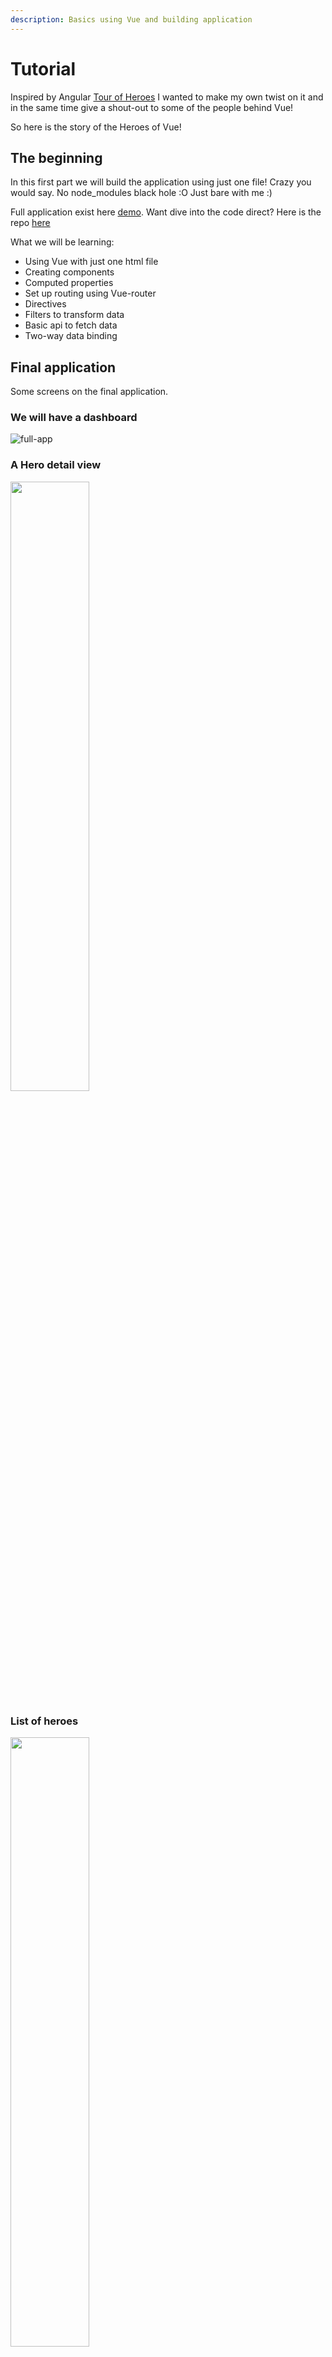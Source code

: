 ```yaml
---
description: Basics using Vue and building application
---
```


# Tutorial

Inspired by Angular [Tour of Heroes](https://angular.io/tutorial#tutorial-tour-of-heroes) I wanted to make my own twist on it and in the same time give a shout-out to some of the people behind Vue!

So here is the story of the Heroes of Vue!

## The beginning

In this first part we will build the application using just one file!
Crazy you would say. No node_modules black hole :O Just bare with me :)

Full application exist here [demo](/tutorial-parts/full-app.html).
Want dive into the code direct? Here is the repo [here](https://github.com/lindgr3n/heroes-of-vue)

What we will be learning:

* Using Vue with just one html file
* Creating components
* Computed properties
* Set up routing using Vue-router
* Directives
* Filters to transform data
* Basic api to fetch data
* Two-way data binding

## Final application

Some screens on the final application.

### We will have a dashboard

![full-app](./full-app.png)

### A Hero detail view

<img src="./hero-view.png" width="50%" height="auto">

### List of heroes

<img src="./heroes-list.png" width="50%" height="auto">

## Chapter one - Setup

Lets start with creating a single html file. Then we go `npm install` you say?
Nope, no need! As I said lets just use one html file for the full application :)

Lets create our start file.

```bash
mkdir heroes-of-vue
touch heroes-of-vue/index.html
```

Next we create a standard html template and we include Vue using a CDN link.
Starter file is based on [getting started](https://vuejs.org/v2/guide/#Getting-Started)

The Vue guide is excellent to explain how things work.
Open your file in the browser. You should see "Hello heroes".

First part in [part1](https://heroes-of-vue.netlify.com/tutorial-parts/part1.html)

## Chapter two - components

When talking about frontend today you will have a hard time not read about components. Components is the frontends lego bricks to build applications.
So how do we create a component in Vue?

### Creating our First component

Take a quick look at [Component basics](https://vuejs.org/v2/guide/components.html) to get a basic understanding about it.
Then get back and follow along!

Lets make a hero editor component to display information about our heroes!

```js
const HeroDetail = Vue.component('vue-hero-detail', {
        data() {
          return {
            hero: {
                id: 1,
                name: 'Evan You'
            }
          }
        },
        template: `
                  <div>
                    <h2>{{hero.name}} Details</h2>
                    <div><span>id: </span>{{hero.id}}</div>
                  </div>`
      });
```

Here we register our component using `Vue.component` with the tag name `vue-hero-detail` so we later can use it in our application.

Important to remember that global registration of components need to be done before the Vue instance is made.

### Data

[`Data`](https://vuejs.org/v2/guide/instance.html#Data-and-Methods) is where we declare properties used in the component. This properties become reactive. So if a properties changes it will trigger a re-render.

### Template

[template](https://vuejs.org/v2/guide/syntax.html) is where we declare how the component should look.

Look at [part2](https://heroes-of-vue.netlify.com/tutorial-parts/part2.html) to see it in action.

### Filters to transform data

Would it not look better to show the hero name in uppercase? Could just do `hero.name.toUpperCase()` in the template or in the data object. But then we get some special logic and no possibility to reuse the logic. Also what if we don't want our name to be upperCase?

Instead we can take use of Vues [Filter system](https://vuejs.org/v2/guide/filters.html).

Here we can define a filter on our component.

```js
filters: {
    uppercase: function(value) {
        return value.toUpperCase()
    }
},
```

Then we can update our template to use

```html
<h2>{{hero.name | uppercase}} Details</h2>
```

Look at [part3](https://heroes-of-vue.netlify.com/tutorial-parts/part3.html) to see it in action.

Here we could chain if we like multiple filter together

```js
message | filterA | filterB
```

We also have the ability to register a global filter so we don't need to set it up on the component.

```js
Vue.filter('uppercase', function (value) {
  if (!value) return ''
  return value.toUpperCase()
})
```

## Chapter three - Bindings

Just showing the data is a good start. But to show some data we also need a way to add and edit the data.
First thing that comes in mind is to place a input box and add a event listener on change and save the value for each value entered. This would work just fine. But Vue have a ace up its sleeve. [Two-way data binding!](https://vuejs.org/v2/guide/forms.html)

### Two-way data binding

What is two-way data binding? It's a way to "connect" a value with e.g a input form. Here we make use of Vues v-model.

Lets add a input and hook on v-model

```html
<input v-model="hero.name" placeholder="name"/>
```

Now when we type in our textbox the `hero.name` will automatically update thanks to the v-model!

To know the "magic" behind `v-model` we can do the following

```html
<input
  v-bind:value="hero.name"
  v-on:input="hero.name = $event.target.value"
>
```

This is the same thing as v-model does in the background. So just for exercise lets add a second input without v-model

```html
<input v-model="hero.name" placeholder="name"/>
<input v-bind:value="hero.name" v-on:input="hero.name = $event.target.value" placeholder="name"/>
```

Now you can type in either of the input boxes and the name will update on all tree places! Amazing!

See it in action in [part4](https://heroes-of-vue.netlify.com/tutorial-parts/part4.html)

## Chapter four - Vue magic

One thing that "scares" people that start checking out Vue is the strange element attributes that starts with `v-`. Did you notice it in our hero component? This is nothing to be afraid of and i will try and explain the :fire:power:fire: behind it!

### Vue directives

The thing you seen `v-` is called [directives](https://vuejs.org/v2/guide/syntax.html#Directives). And they have special meaning in Vue. If you are coming from Angular you know it as `ng-`.

Take a quick look at the Vue [directives documentation](https://vuejs.org/v2/guide/syntax.html#Directives) and get back here. Ill wait :)

So lets take it from the beginning. If we go back to the `Two-way data binding` we used something called `v-model` to bind our value to be reactive. In the extra exercise we used `v-bind` to reactively update the html value.

We will get into this more so don't worry if it feels "strange". Personally this was a bit strange for me at first. Now that i have used it for a while it feels "natural".

### Community of Heroes

Vue have the super hero Evan but Vue exist of a community of heroes! So lets add more heroes in [part5](https://heroes-of-vue.netlify.com/tutorial-parts/part5.html)!

First we add a list of heroes that we got from the [Vue team](https://vuejs.org/v2/guide/team.html).

```js
let heroes = [
    { id: 11, name: 'Evan You' },
    { id: 12, name: 'Kazupon' },
    { id: 13, name: 'Guillaume Chau' },
    { id: 14, name: 'Sodatea' },
    { id: 15, name: 'Damian Dulisz' },
    { id: 16, name: 'Katashin' },
    { id: 17, name: 'Eduardo' },
    { id: 18, name: 'Sarah Drasner' },
    { id: 19, name: 'Jinjiang' },
    { id: 20, name: 'Rahul Kadyan' },
    { id: 21, name: 'Pine Wu' },
    { id: 22, name: 'Darek G Wędrychowski' },
    { id: 23, name: 'Michał Sajnóg' },
    { id: 24, name: 'Chris Fritz' },
    { id: 25, name: 'Phan An' },
    { id: 26, name: 'ULIVZ' },
    { id: 27, name: 'Linusborg' },
    { id: 28, name: 'GU Yiling' },
    { id: 29, name: 'Edd Yerburgh' },
    { id: 30, name: 'Pine' }
]
```

Then we can create a new component to show our great heroes!

Lets crate a new component like before named `vue-heroes` that will use our list of heroes.

```js
const Heroes = Vue.component('vue-heroes', {
    data: function () {
        return {
            heroes: heroes
        }
    },

    template: `
            <div>
                <h2>My Heroes</h2>
                <ul class="heroes">
                <div v-for="(hero, index) in heroes" :key="index" >
                    <li>
                        <span class="badge">{{hero.id}}</span> {{hero.name}}
                    </li>
                </div>
                </ul>
            </div>`
});
```

> Hold your horses! Now i see that strange `v-` thing again on my element! `v-for`, `v-model` and `v-bind` What is it? Also i found a typo in `:key="index"`. There should not be a `:` there!

Don't worry all is good. Thats how it looks! As pointed out in [TODO:directives](#directives) this is a main point in Vue language.

#### v-for

[v-for](https://vuejs.org/v2/guide/list.html#Mapping-an-Array-to-Elements-with-v-for) is used for looping over elements.

In our heroes component we use it as following:

```html
<div v-for="(hero, index) in heroes" :key="index" >
    <li>
        <span class="badge">{{hero.id}}</span> {{hero.name}}
    </li>
</div>
```

Here we use our array of `heroes` and for each hero we will crate a div with the content. Because our array exist of objects we can access its properties on the defined variable `hero`.

Are you coming from react-land you would do something like this

```js
return (<ul>{
heroes.map((hero, index) =>
    <div key={index}>
        <li>
            <span class="badge">{hero.id}</span> {hero.name}
        </li>
    </div>)
}</ul>)
```

#### v-model

[v-model](https://vuejs.org/v2/guide/components.html#Using-v-model-on-Components) we have already covered in [TODO:Two-way-databinding](#two-way-databinding)

#### v-bind

[v-bind](https://vuejs.org/v2/guide/syntax.html#Arguments) is a way to reactively update the html attribute when the value change.

In our heroes component you notice it in `:key="index"` here we set the key attribute according to the index value. Would we remove the binding we would render `key="index"`instead of `key="0"`

Here you also have the "typo" ;) It's called a shorthand. Will get into that in the next chapter.

## Chapter five - Less is more

Typing all this `v-bind`, `v-on` can be tiring. So shorthands to the rescue!

### Shorthands

[shorthand](https://vuejs.org/v2/guide/syntax.html#Shorthands) to save some typing :)

`v-bind:key` is the same as `:key` as explained above. We also have `v-on:click` that works the same as `@click`!

From the Vue documentation

```html
<!-- full syntax -->
<a v-bind:href="url"> ... </a>

<!-- shorthand -->
<a :href="url"> ... </a>

<!-- shorthand with dynamic argument (2.6.0+) -->
<a :[key]="url"> ... </a>
v-on Shorthand
```

```html
<!-- full syntax -->
<a v-on:click="doSomething"> ... </a>

<!-- shorthand -->
<a @click="doSomething"> ... </a>

<!-- shorthand with dynamic argument (2.6.0+) -->
<a @[event]="doSomething"> ... </a>
```

### Modifiers

Another great thing that we can use is something called [modifiers](https://vuejs.org/v2/guide/events.html#Event-Modifiers)

Recognize this? (From the react [docs](https://reactjs.org/docs/handling-events.html))

```js
function ActionLink() {
  function handleClick(e) {
    e.preventDefault();
    console.log('The link was clicked.');
  }

  return (
    <a href="#" onClick={handleClick}>
      Click me
    </a>
  );
}
```

Would we do the same in Vue it would look like this

```js
Vue.createComponent('action-link', {
    template: `
        <a href="#" @click.prevent="handleClick">
            Click me
        </a>
    `,
    methods: {
        handleClick(event) {
            console.log('The link was clicked.');
        },
    },
})
```

Notice we don't need to handle the `event.preventDefault()` inside our method when we use our `.prevent` modifier :+1:

Checkout the [modifiers](https://vuejs.org/v2/guide/events.html#Event-Modifiers) documentation about more modifiers for both events and key modifiers.

## Chapter six - Let the fun begin

Now that we have the ability to edit our hero and show some more heroes. Lets make some styling to it. Before we start to interact with the application.

### Set up basic style

We will use the `<style>` tag in our html header to append styling to our application. See the result in [part5](https://heroes-of-vue.netlify.com/tutorial-parts/part5.html)

Here i will borrow the same style as used in Angular's "Tour of heroes". Think they did a good job!

In the next version where we will be using `Vue-cli` we will introduce [TailwindCSS](https://tailwindcss.com/) a css framework or rather a css utility library to make more of our own style.

### Selection of our heroes

How fun is it to have a list but we cant do anything with it? Lets add the ability to select our heroes in [part6](https://heroes-of-vue.netlify.com/tutorial-parts/part6.html)!

Lets start by adding a click listener on our list using `@click` (Remember from earlier thats the same as `v-on:click`). To know where we are clicking we get use of the style we added in last part.

So here we use a new value `selectedHero` that we set using our method `onSelect` that will add/remove our selected class.

```html
<ul class="heroes">
    <div v-for="(hero, index) in heroes" :key="index" >
        <li @click="onSelect(hero)" :class="{selected: hero.id === selectedHero.id}" >
            <span class="badge">{{hero.id}}</span> {{hero.name}}
        </li>
    </div>
</ul>
```

So what can we do now? Lets update our detail view with the selected component!

### Show hero details

Currently we have a hard coded hero in our details component. To make it dynamic we need to use something called [props](https://vuejs.org/v2/guide/components-props.html). Take a quick look in the documentation!

In short its how we can pass in our selected hero into our detail component to use.

```js
 props: {
    hero: {
        type: Object,
        default: () => { }
    }
},
data() {
    return {

    }
},
```

Doing this you will notice that our uppercase filter will get broken because value will be undefined.  So we can fix this with a minor check.

```js
uppercase: function (value) {
    if (!value) return '';
    return value.toUpperCase()
}
```

So to make use of the selected component we move our detail component inside our heroes component.

```html
<vue-hero-detail :hero="selectedHero"></vue-hero-detail>
<h2>My Heroes</h2>
```

You will also notice when we select a hero and edit its name we get updates in our list!

### Chapter seven - Vue plugins

Angular talks about something called services. In Vue a good way to do something similar would be to use a [Vue plugin](https://vuejs.org/v2/guide/plugins.html).

So lets build something like that in [part7](https://heroes-of-vue.netlify.com/tutorial-parts/part7.html)!

### Message service

The Angular tutorial adds something called message service used to log what is happening in the application. To make something similar in Vue we can make use of the Vue prototype. And include it in our Vue plugin that contains our api requests also :).

Our message service is just list of messages and two methods to add and clear our messages.

```js
const messageService = new Vue({
    data: function () {
        return {
            messages: [],
        }
    },
    methods: {
        add: function (message) {
            this.messages.push(message)
        },
        clear: function () {
            this.messages = [];
        }
    },
})
```

Here we make a new instance of Vue to make use of Vues reactiveness. So when we call our methods our messages will trigger a re-render.

### Vue plugin

To start creating our plugin we start by crating a empty object. The main thing our plugin needs is a install method. So we can install it using `Vue.use`

```js
const HeroesApi = {};
HeroesApi.install = function (Vue, options) {
  console.log('Plugin installed!)
}

Vue.use(HeroesApi)
```

This is our basic plugin. Running this will print 'Plugin installed!' in the console. In [part8](https://heroes-of-vue.netlify.com/tutorial-parts/part8.html) we will add our api and include our messageService.

## Chapter eight - API

Currently we have a global list of heroes. This works but what if we want to get a updated list? Best way would be to have some kind of api to get our heroes at startup.

### Heroes Api

Our api will consist of five different methods. This methods we store in a parameter `api`. By adding this in our plugin we can expose it by adding it to the prototype chain. That is `Vue.prototype.$heroesApi = api;`

```js
HeroesApi.install = function (Vue, options) {
  const api = {
    getHeroes() {
        return heroes;
    },
    getHero(id) {
        return heroes.find(hero => hero.id == id) || {}
    },
    addHero(name) {
        const maxId = heroes.reduce((max, hero) => max > hero.id ? max : hero.id, -1)
        const heroToAdd = hero({ id: maxId + 1, name });
        heroes.push(heroToAdd)
    },
    deleteHero(hero) {
        heroes = heroes.filter(existingHero => existingHero.id != hero.id)
    },
    search(pattern) {
        return heroes.filter(existingHero => existingHero.name.includes(pattern))
    }
  }
  Vue.prototype.$heroesApi = api;
}
```

Now we can test it by running `Vue.prototype.$heroesApi.getHeroes()` and we can see that it returns our heroes list. In [part9](https://heroes-of-vue.netlify.com/tutorial-parts/part9.html) we will include our message service!

### Message service plugin

Now our plugin is almost ready. Last piece is to include the message service. Remember what we did earlier? Now we can include that instance in our plugin and make use of our methods. So our final plugin will look like

```js
HeroesApi.install = function (Vue, options) {
  const messageService = new Vue({
      data: function () {
          return {
              messages: [],
          }
      },
      methods: {
          add: function (message) {
              this.messages.push(message)
          },
          clear: function () {
              this.messages = [];
          }
      },
  })

  Vue.prototype.$messageService = messageService;


  const api = {
      getHeroes() {
          Vue.prototype.$messageService.add('Fetched heroes')
          return heroes;
      },
      getHero(id) {
          Vue.prototype.$messageService.add('Fetched hero with id: ' + id)
          return heroes.find(hero => hero.id == id) || {}
      },
      addHero(name) {
          const maxId = heroes.reduce((max, hero) => max > hero.id ? max : hero.id, -1)
          const heroToAdd = hero({ id: maxId + 1, name });
          Vue.prototype.$messageService.add('Added hero: ' + heroToAdd)
          heroes.push(heroToAdd)
      },
      deleteHero(hero) {
          Vue.prototype.$messageService.add('Deleted hero with id: ' + hero.id)
          heroes = heroes.filter(existingHero => existingHero.id != hero.id)
      },
      search(pattern) {
          Vue.prototype.$messageService.add('Searching heros with: ' + pattern)
          return heroes.filter(existingHero => existingHero.name.includes(pattern))
      }
  }
  Vue.prototype.$heroesApi = api;
}
```

If you notice from the full-app we did not use a plugin! Adding a plugin here was just to show how one could do it :)

## Chapter nine - Binding it all together

Now the plugin we did would not work outside this page because it uses the global heroes list. What if we refactored and included the heroes in our plugin? Then if we wanted we could use this plugin in any Vue application.

### Refactor the heroes list

Take a moment and see if you can manage to do it. Ill just go and get some :coffee: in the meantime :)

Done? Great! If you just continued reading and just wanted the answer, this is how i did it in [part10](https://heroes-of-vue.netlify.com/tutorial-parts/part10.html)

Fist just move the heroes list and hero object inside our plugin.

```js
HeroesApi.install = function (Vue, options) {
  const hero = function ({ id, name }) {
      return {
          id,
          name
      }
  };

  // From https://vuejs.org/v2/guide/team.html
  let heroes = [
      { id: 11, name: 'Evan You' },
      { id: 12, name: 'Kazupon' },
      { id: 13, name: 'Guillaume Chau' },
      { id: 14, name: 'Sodatea' },
      { id: 15, name: 'Damian Dulisz' },
      { id: 16, name: 'Katashin' },
      { id: 17, name: 'Eduardo' },
      { id: 18, name: 'Sarah Drasner' },
      { id: 19, name: 'Jinjiang' },
      { id: 20, name: 'Rahul Kadyan' },
      { id: 21, name: 'Pine Wu' },
      { id: 22, name: 'Darek G Wędrychowski' },
      { id: 23, name: 'Michał Sajnóg' },
      { id: 24, name: 'Chris Fritz' },
      { id: 25, name: 'Phan An' },
      { id: 26, name: 'ULIVZ' },
      { id: 27, name: 'Linusborg' },
      { id: 28, name: 'GU Yiling' },
      { id: 29, name: 'Edd Yerburgh' },
      { id: 30, name: 'Pine' }
  ].map(hero);
// ...
}
```

If you run the application now it will totally break! :fire: That is because our components no longer have access to the heroes variable. :(

To fix this we can use the power of our plugin :)

Remember the name in our plugin for exposing our api? `Vue.prototype.$heroesApi = api;`

### Refactor heroes component

So the thing we can do is to refactor our `<vue-heroes>` component to use our api instead of using the global variable.

```js
data: function () {
    return {
        heroes: [],
        selectedHero: {}
    }
},
mounted: function () {
    this.heroes = this.$heroesApi.getHeroes()
},
```

Now when you reload the application it should work as before! Also we now have a working message service! in [part11](https://heroes-of-vue.netlify.com/tutorial-parts/part11.html) we will create a new component so you can see it in action.

## Chapter ten - Messages

Now with our plugin and message service api we need a way to display its data.

### Message service component

Give it a shot and try and implement your own `vue-message-service` component and include it in our app template.

You will need to:

* Get the list from our plugin
* Loop over the messages and show the content.
* (bonus) add a button to clear the messages

Brb getting some more :coffee:!

So did you manage? :)

Here is how i did my implementation

```js
Vue.component('vue-message-service', {
    computed: {
        messageService() {
            return this.$messageService
        }
    },
    template: `
            <div v-if="messageService.messages.length">
                <h2>Messages</h2>
                <button class="clear" @click="messageService.clear()">clear</button>
                <div v-for='message in messageService.messages'> {{message}} </div>
            </div>`
})
```

Currently you will only see one message because we are only trigging the fetch inside our `vue-heroes`component. If you would like to try you can open the developer tools in the browser and type `Vue.prototype.$heroesApi.getHeroes()` in the console.

Notice the `vue-message-service` component should update its list.

## Chapter eleven - Time to move

Currently we have everything rendering in our app template. But what if we added a dashboard? We would start to get a lot of information in the same place.

We would like the dashboard and list of heroes be rendered by themself and the when clicking a hero its detail view will open. Here we can use [vue-router](https://router.vuejs.org/) Lets set up our routes in [part12](https://heroes-of-vue.netlify.com/tutorial-parts/part12.html)

### Routing

First we need to include vue router in the `head`.

```html
<script src="https://unpkg.com/vue-router/dist/vue-router.js"></script>
```

Lets start by creating our routes

```js
const routes = [
  { path: '/dashboard', component: Dashboard },
  { path: '/heroes', component: Heroes },
  { path: '/hero/:id', component: HeroDetail }
]
```

Here we define that calling `http://locahost/dashboard` will render Dashboard component. `/heroes` our Heroes component.

Next we create our router

```js
const router = new VueRouter({
    routes // short for `routes: routes`
})
```

Last we inject our router to the Vue instance.

```js
var app = new Vue({
    router,
    el: '#app',
    data: {
        hello: 'Hello heroes!'
    }
});
```

### Dashboard component

Last thing we need to create is the Dashboard component where we show the top 5 heroes.

```js
const Dashboard = Vue.component('vue-dashboard', {
    data() {
        return {
            heroes: []
        }
    },
    mounted: function () {
        this.heroes = api.getHeroes().slice(0, 5)

    },
    template: `
            <div style="display: flex; flex-direction: column;" >
                <h3>Top Heroes</h3>
                <div class="grid grid-pad">
                <div v-for="(hero, index) in heroes" class="col-1-4" :key="index" >
                    <div class="module hero">
                    <h4>{{hero.name}}</h4>
                    </div>
                </div>
                </div>
            </div>`
});
```

To show it we add it to our main template.

```html
<div id="app" class="p-8">
      <h1 class="text-blue-500 text-3xl">{{ hello }}</h1>
      <vue-dashboard></vue-dashboard>
      <vue-message-service></vue-message-service>
      <vue-heroes></vue-heroes>
  </div>
```

Well that did not look pretty. Let add some style for it.

Now we have a router but it don't really do anything yet. This we will fix in [part13](https://heroes-of-vue.netlify.com/tutorial-parts/part13.html)

## Chapter twelve - Change our view

To make use of the power vue-router gives we need to use a element called `<router-view>` This will render the component our routes point at. So calling `http://localhost:3000/dashboard` will make the `<router-view>` render our `Dashboard` component.

### Router-view

So lets update our app template by including our `<router-view>` And also add links to be able to switch between the dashboard and our heroes list.

```html
<div id="app" class="p-8">
    <h1>{{title}}</h1>
    <nav>
        <router-link to="/dashboard">Dashboard</router-link>
        <router-link to="/heroes">Heroes</router-link>
    </nav>
    <router-view></router-view>
    <vue-message-service></vue-message-service>
</div>
```

Running the application now we can move between our two components :)
To make it look a bit better we add some more style for our links.

Getting close to the final-app!

Things we are missing is:

* Adding more heroes
* Searching heroes

Lets get going on that in [part14](https://heroes-of-vue.netlify.com/tutorial-parts/part14.html)

## Chapter thirteen - Increase the community

So now we can display and edit heroes. Lets add the ability to add more heroes!

### Creating heroes

Lets add a input above our heros list to add more heroes.

```html
<div>
    <label>Hero name:
        <input v-model="heroToAdd" />
    </label>
    <!-- (click) passes input value to add() and then clears the input -->
    <button @click="addHero(heroToAdd)">
        add
    </button>
</div>
```

To make this work we make use of a v-model on our input to store the hero name. Then we add a method `addHero` that will add the new hero to our list.

Lets add one more thing while we are on our heroes list. Removing heroes from the list.

### Removing heroes

Could happen that we make a type when we add a hero so we should be able to remove items from the list we add a button on our list items.

```html
<button class="delete" title="delete hero" @click.prevent="deleteHero(hero)">x</button>
```

and we need to add the method `deleteHero` that will call our api to remove the selected hero.

Starting to look good! In [part15](https://heroes-of-vue.netlify.com/tutorial-parts/part15.html) we will add the ability to search for heroes.

## Chapter fourteen - Finding the one

Lets add the ability to search for specific heroes.

### Hero search

First thing to do is to update our api to handle search.

```js
search(pattern) {
    Vue.prototype.$messageService.add('Searching heros with: ' + pattern)
    return heroes.filter(existingHero => existingHero.name.includes(pattern))
}
```

This is a very basic search functionality but it works :)

Next we create a search component. Start with the base.

```js
Vue.component('vue-hero-search', {
    data() {
        return {
            search: '',
            heroes: []
        }
    },
    methods: {},
    template: ``
})
```

Next our template

```html
<div id="search-component">
    <h4>Hero Search</h4>

    <input id="search-box" v-model="search" @input="fetchHeros" />

    <ul class="search-result">
        <li v-for="hero in heroes" :key="hero.id" >
            <router-link :to="'/hero/'+hero.id">
            {{hero.name}}
            </router-link>
        </li>
    </ul>
</div>
```

And last we add the search method

```js
fetchHeros() {
    if (!this.search) {
        this.heroes = [];
    } else {
        this.heroes = this.$heroesApi.search(this.search)
    }
}
```

Then we can add our search component in our dashboard.

```html
<div style="display: flex; flex-direction: column;" >
    <h3>Top Heroes</h3>
    <div class="grid grid-pad">
        <div v-for="(hero, index) in heroes" class="col-1-4" :key="index" >
            <div class="module hero">
              <h4>{{hero.name}}</h4>
            </div>
        </div>
    </div>
    <vue-hero-search></vue-hero-search>
</div>
```

Try typing into the search box, It will automatically update the list of matching heroes!

Remember we create a `vue-hero-detail` component in the beginning? Currently we have setup up a route to it when calling `/hero/:id`. The `:id` here is the id of the hero. So calling `http://localhost:3000/hero/11` would return `Evan You`.

But that wont work yet... That is something we will fix in [part16](https://heroes-of-vue.netlify.com/tutorial-parts/part16.html) of the tutorial!

## Chapter sixteen - A way back

Currently we don't have any way to link between routes. Here we can make use of Vue routers `<router-link>` component to move between routes.

### Route links component

The important part of `router-link` is the `to` attribute. It says what route we want to go to when clicking the link.

```html
<nav>
    <router-link to="/dashboard">Dashboard</router-link>
    <router-link to="/heroes">Heroes</router-link>
</nav>
```

So where would it be nice to have a router-link?

* When selecting a hero in heroes list
* Dashboard heroes
* Search results

So lets fix that!

Starting with our `<vue-heroes-search>`

```html
<router-link v-for="(hero, index) in heroes" :key="index" :to="'/hero/'+hero.id" >
    <li @click="onSelect(hero)" :class="{selected: hero.id === selectedHero.id}" >
        <span class="badge">{{hero.id}}</span> {{hero.name}}
        <button class="delete" title="delete hero" @click.prevent="deleteHero(hero)">x</button>
    </li>
</router-link>
```

Lets try if it works!

```bash
[Vue warn]: Error in render: "TypeError: Cannot read property 'name' of undefined"
found in

---> <VueHeroDetail>
```

Ops, what happened there? Did we enter something wrong? Lets check the component it references to in the error message. Our `HeroDetail` and how we use the prop name.

> How do we send a prop when using a router-link?

Here we can see that we are sending in our hero as prop. Now you wonder, how do we send a prop when using a router-link? Good question!

Here we have two ways to manage to get the hero when mounting our `vue-hero-detail`.

### Using route params

We could get the params from the url when our component mount. But then we need to move or hero prop to our data. Or we could make a local variable that gets its value from prop or from mounter.

```js
data() {
  return {
    hero: {}
  }
},
mounted: function () {
  this.hero = api.getHero(this.$route.params.id)
},
```

That works! But now we have made our detail component stuck to be needed to get its hero id from route params! Best would be if we could still pass the hero id in as prop to make it more self contained. Lets see how we could do that in [part17](https://heroes-of-vue.netlify.com/tutorial-parts/part17.html)

### Using route props

The approach we can take is the one described in [Passing Props to Route Components](https://router.vuejs.org/guide/essentials/passing-props.html#passing-props-to-route-components)

To make this work we refactor our props to take a id.

```js
props: {
    id: {
        type: String,
        default: ''
    }
}
```

Then we can update our mount to use the passed id instead.

```js
mounted: function () {
    this.hero = this.$heroesApi.getHero(this.id)
}
```

Now refresh and it should still work! And now we have the ability to reuse the component as ordinary component `<vue-hero-detail id="11" ></vue-hero-detail>`

Now we can fix the last two components `<vue-dashboard>` and `<vue-hero-search>`.

```html
<router-link v-for="(hero, index) in heroes" class="col-1-4" :key="index" :to="'hero/'+hero.id" >
    <div class="module hero">
    <h4>{{hero.name}}</h4>
    </div>
</router-link>
```

```html
<router-link :to="'/hero/'+hero.id">
    {{hero.name}}
</router-link>
```

Now try and update a heroes name and you will see it updates in the dashboard, heroes list, search list and detail header!

## Chapter seventeen - The end

Lets check our goals we set at the beginning. Have we manage to cover all the pieces?

* [x] Using Vue using just one html file
* [x] Creating components
* [x] Computed properties
* [x] Set up routing using Vue-router
* [x] Directives
* [x] Filters to transform data
* [x] Basic api to fetch data
* [x] Two-way data binding

I hope you feel like you have learned something and also that you can check all the boxes :)

Thats all for now. In the next tutorial we are going to rebuild this application using `vue-cli`! Where we will focus more on component separation and testing!

I hope to see you there! until next time. Happy coding! "Build small, build a lot!"
